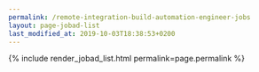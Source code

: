 ```yaml
---
permalink: /remote-integration-build-automation-engineer-jobs
layout: page-jobad-list
last_modified_at: 2019-10-03T18:38:53+0200
---
```

{% include render_jobad_list.html permalink=page.permalink %}
